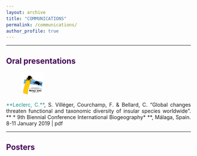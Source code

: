 ```yaml
---
layout: archive
title: "COMMUNICATIONS"
permalink: /communications/
author_profile: true
---
```

<link rel="icon" href="images/favicon.ico" type="image/x-icon" />
<style> body {text-align: justify} </style> <!-- Justify text. -->

------

## <span style="color:#440154">**Oral presentations**</span>
<div class="wp-block-image"><figure class="alignleft is-resized"><img src="images/logo_malaga_2019.jpeg" alt="Malaga-Logo-2019" class="wp-image-390" width="65" height="64"/></figure></div> <span style="color:#21908C">**Leclerc, C.**</span>, S. Villéger, Courchamp, F. & Bellard, C. “Global changes threaten functional and taxonomic diversity of insular species worldwide”. ** * 9th Biennial Conference International Biogeography* **, Málaga, Spain. 8-11 January 2019 | pdf

------

## <span style="color:#440154">**Posters**</span>
